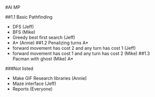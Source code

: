 #AI MP 

##1.1 Basic Pathfinding 
- DFS (Jeff)
- BFS (Mike)
- Greedy best first search (Jeff)
- A* (Annie)
##1.2 Penalizing turns
A* 
- forward movement has cost 2 and any turn has cost 1 (Jeff)
- forward movement has cost 1 and any turn has cost 2 (Mike)
##1.3 Pacman with ghost (Mike)
A* 

###Not listed
- Make GIF Research libraries (Annie)
- Maze interface (Jeff)
- Reports (Everyone)


